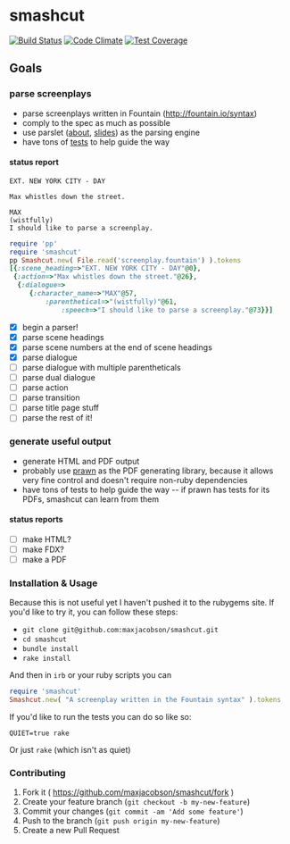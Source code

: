 # smashcut

[![Build Status](https://travis-ci.org/maxjacobson/smashcut.svg?branch=master)](https://travis-ci.org/maxjacobson/smashcut)
[![Code Climate](https://codeclimate.com/github/maxjacobson/smashcut.png)](https://codeclimate.com/github/maxjacobson/smashcut)
[![Test Coverage](https://codeclimate.com/github/maxjacobson/smashcut/badges/coverage.svg)](https://codeclimate.com/github/maxjacobson/smashcut)

## Goals

### parse screenplays

* parse screenplays written in Fountain (<http://fountain.io/syntax>)
* comply to the spec as much as possible
* use parslet ([about][1], [slides][2]) as the parsing engine
* have tons of [tests][3] to help guide the way

[1]: http://kschiess.github.io/parslet/
[2]: https://speakerdeck.com/promptworks/writing-dsls-with-parslet-nyc-dot-rb
[3]: http://rspec.info/

#### status report

```
EXT. NEW YORK CITY - DAY

Max whistles down the street.

MAX
(wistfully)
I should like to parse a screenplay.
```

```ruby
require 'pp'
require 'smashcut'
pp Smashcut.new( File.read('screenplay.fountain') ).tokens
[{:scene_heading=>"EXT. NEW YORK CITY - DAY"@0},
 {:action=>"Max whistles down the street."@26},
  {:dialogue=>
     {:character_name=>"MAX"@57,
         :parenthetical=>"(wistfully)"@61,
             :speech=>"I should like to parse a screenplay."@73}}]
```

* [x] begin a parser!
* [x] parse scene headings
* [x] parse scene numbers at the end of scene headings
* [x] parse dialogue
* [ ] parse dialogue with multiple parentheticals
* [ ] parse dual dialogue
* [ ] parse action
* [ ] parse transition
* [ ] parse title page stuff
* [ ] parse the rest of it!

### generate useful output

* generate HTML and PDF output
* probably use [prawn][4] as the PDF generating library, because it allows very fine control and doesn't require non-ruby dependencies
* have tons of tests to help guide the way -- if prawn has tests for its PDFs, smashcut can learn from them

[4]: http://prawnpdf.org/

#### status reports

* [ ] make HTML?
* [ ] make FDX?
* [ ] make a PDF

### Installation & Usage

Because this is not useful yet I haven't pushed it to the rubygems site. If you'd like to try it, you can follow these steps:

* `git clone git@github.com:maxjacobson/smashcut.git`
* `cd smashcut`
* `bundle install`
* `rake install`

And then in `irb` or your ruby scripts you can

```ruby
require 'smashcut'
Smashcut.new( "A screenplay written in the Fountain syntax" ).tokens
```

If you'd like to run the tests you can do so like so:

`QUIET=true rake`

Or just `rake` (which isn't as quiet)

### Contributing

1. Fork it ( https://github.com/maxjacobson/smashcut/fork )
2. Create your feature branch (`git checkout -b my-new-feature`)
3. Commit your changes (`git commit -am 'Add some feature'`)
4. Push to the branch (`git push origin my-new-feature`)
5. Create a new Pull Request
